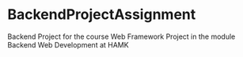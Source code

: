 # BackendProjectAssignment
Backend Project for the course Web Framework Project in the module Backend Web Development at HAMK
